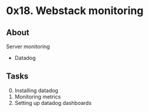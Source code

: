 # 0x18. Webstack monitoring

## About
Server monitoring
* Datadog

## Tasks
0. Installing datadog
1. Monitoring metrics
2. Setting up datadog dashboards
